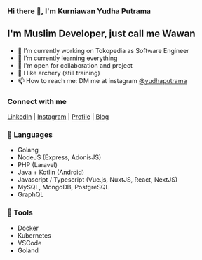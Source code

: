 ### Hi there 👋, I'm Kurniawan Yudha Putrama

## I'm Muslim Developer, just call me Wawan
- 🔭 I’m currently working on Tokopedia as Software Engineer
- 🌱 I’m currently learning everything
- 🚧 I'm open for collaboration and project
- 🏹 I like archery (still training)
- 📫 How to reach me: DM me at instagram [@yudhaputrama](https://instagram.com/yudhaputrama)

### Connect with me
[LinkedIn](https://www.linkedin.com/in/yudhaputrama) |
[Instagram](https://instagram/yudhaputrama) |
[Profile](https://yudhaputrama.id) | 
[Blog](https://blog.yudhaputrama.id)

### 📕 Languages
- Golang
- NodeJS (Express, AdonisJS)
- PHP (Laravel)
- Java + Kotlin (Android)
- Javascript / Typescript (Vue.js, NuxtJS, React, NextJS)
- MySQL, MongoDB, PostgreSQL
- GraphQL

### 🧰 Tools
- Docker
- Kubernetes
- VSCode
- Goland
